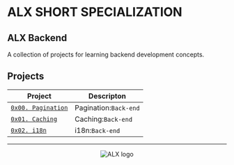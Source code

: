 # ALX SHORT SPECIALIZATION

## ALX Backend

A collection of projects for learning backend development concepts.

## Projects

| Project | Descripton |
| ------- | ---------- |
| [`0x00. Pagination`](0x00-pagination) | Pagination:`Back-end` |
| [`0x01. Caching`](0x01-caching) | Caching:`Back-end` |
| [`0x02. i18n`](0x02-i18n) | i18n:`Back-end` |
---
<div align="center">
  <img src="https://lh3.googleusercontent.com/vH1HTHhq7BIEuhIDuEc2Wrc2LgZigsJEWDR56ALuDFRZv9-jqCgHNHuBHIB-fLrrbwp7tJ8b7qeIJo0VtHUh=s0" alt="ALX logo">
</div>
